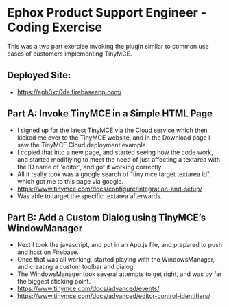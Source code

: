 # Ephox Product Support Engineer -  Coding Exercise
This was a two part exercise invoking the plugin similar to common use cases of customers implementing TinyMCE.

## Deployed Site:
* https://eph0xc0de.firebaseapp.com/

## Part A: Invoke TinyMCE in a Simple HTML Page
* I signed up for the latest TinyMCE via the Cloud service which then kicked me over to the TinyMCE website, and in the Download page I saw the TinyMCE Cloud deployment example.
* I copied that into a new page, and started seeing how the code work, and started modifiying to meet the need of just affecting a textarea with the ID name of 'editor', and got it working correctly.
* All it really took was a google search of "tiny mce target textarea id", which got me to this page via google.
* https://www.tinymce.com/docs/configure/integration-and-setup/
* Was able to target the specific textarea afterwards.

## Part B: Add a Custom Dialog using TinyMCE’s WindowManager
* Next I took the javascript, and put in an App.js file, and prepared to push and host on Firebase.
* Once that was all working, started playing with the WindowsManager, and creating a custom toolbar and dialog.
* The WindowsManager took several attempts to get right, and was by far the biggest sticking point.
* https://www.tinymce.com/docs/advanced/events/
* https://www.tinymce.com/docs/advanced/editor-control-identifiers/

